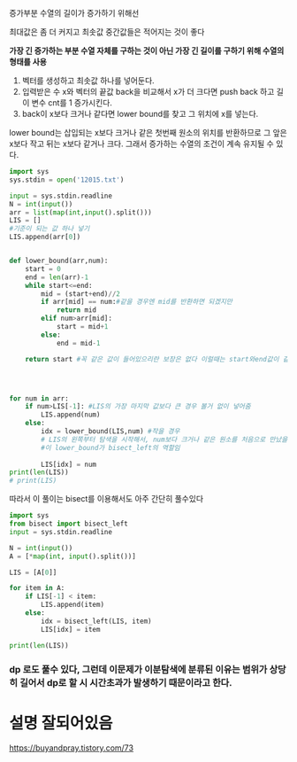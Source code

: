 증가부분 수열의 길이가 증가하기 위해선

최대값은 좀 더 커지고 최솟값 중간값들은 적어지는 것이 좋다

**가장 긴 증가하는 부분 수열 자체를 구하는 것이 아닌 가장 긴 길이를 구하기 위해 수열의 형태를 사용**

1. 벡터를 생성하고 최솟값 하나를 넣어둔다.
2. 입력받은 수 x와 벡터의 끝값 back을 비교해서 x가 더 크다면 push back 하고 길이 변수 cnt를 1 증가시킨다.
3. back이 x보다 크거나 같다면 lower bound를 찾고 그 위치에 x를 넣는다.

lower bound는 삽입되는 x보다 크거나 같은 첫번째 원소의 위치를 반환하므로 그 앞은 x보다 작고 뒤는 x보다 같거나 크다. 그래서 증가하는 수열의 조건이 계속 유지될 수 있다.



```python
import sys
sys.stdin = open('12015.txt')

input = sys.stdin.readline
N = int(input())
arr = list(map(int,input().split()))
LIS = []
#기준이 되는 값 하나 넣기
LIS.append(arr[0])


def lower_bound(arr,num):
    start = 0
    end = len(arr)-1
    while start<=end:
        mid = (start+end)//2
        if arr[mid] == num:#같을 경우엔 mid를 반환하면 되겠지만
            return mid
        elif num>arr[mid]:
            start = mid+1
        else:
            end = mid-1

    return start #꼭 같은 값이 들어있으리란 보장은 없다 이럴때는 start와end값이 같을때 end=-1이 되버리는 현상도 생김, 따라서 start값을 return




for num in arr:
    if num>LIS[-1]: #LIS의 가장 마지막 값보다 큰 경우 볼거 없이 넣어줌
        LIS.append(num)
    else:
        idx = lower_bound(LIS,num) #작을 경우
        # LIS의 왼쪽부터 탐색을 시작해서, num보다 크거나 같은 원소를 처음으로 만났을 때의 인덱스를 반환한다. 이때 이분탐색으로 시간을 절약함
        #이 lower_bound가 bisect_left의 역할임
        
        LIS[idx] = num
print(len(LIS))
# print(LIS)
```



따라서 이 풀이는 bisect를 이용해서도 아주 간단히 풀수있다

```python
import sys
from bisect import bisect_left
input = sys.stdin.readline

N = int(input())
A = [*map(int, input().split())]

LIS = [A[0]]

for item in A:
    if LIS[-1] < item:
        LIS.append(item)
    else:
        idx = bisect_left(LIS, item)
        LIS[idx] = item

print(len(LIS))
```



### dp 로도 풀수 있다, 그런데 이문제가 이분탐색에 분류된 이유는 범위가 상당히 길어서 dp로 할 시 시간초과가 발생하기 때문이라고 한다.



# 설명 잘되어있음

https://buyandpray.tistory.com/73

